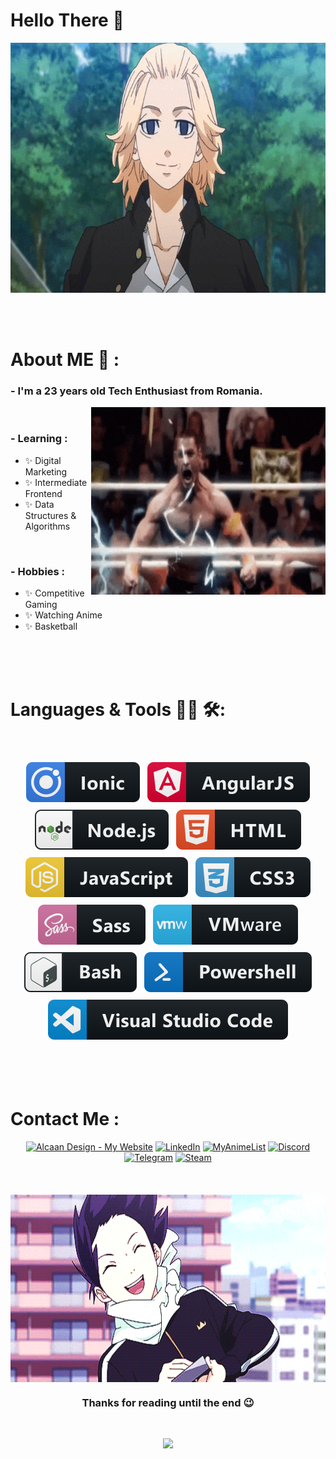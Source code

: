 # Hello There 👋

<div align="center">
  <img alt="GIF" height="400" width="700" align="center" src="https://raw.githubusercontent.com/DanteHTB/DanteHTB/master/gifs/1111.gif">
</div>

</br>
</br>
</br>

# About ME 💬 :

### - I'm a 23 years old Tech Enthusiast from Romania.

<img alt="GIF" height="300" align="right" src="https://raw.githubusercontent.com/DanteHTB/DanteHTB/master/gifs/2222.gif">


</br>

### - Learning :
- ✨ Digital Marketing
- ✨ Intermediate Frontend
- ✨ Data Structures & Algorithms

</br>

### - Hobbies : 
- ✨ Competitive Gaming
- ✨ Watching Anime
- ✨ Basketball

</br>
</br>
</br>

# Languages & Tools 👨‍💻 🛠:
</br>


<!-- Shoutout to MikeCodesDotNET, For more icons please follow him https://github.com/MikeCodesDotNET/ColoredBadges -->
<p align="center">
  <img src="icons/ionic.svg" alt="ionic" style="vertical-align:top; margin:6px 4px">
  <img src="icons/angular.svg" alt="angular" style="vertical-align:top; margin:6px 4px">
  <img src="icons/nodejs.svg" alt="nodejs" style="vertical-align:top; margin:6px 4px">
  <img src="icons/html.svg" alt="html" style="vertical-align:top; margin:6px 4px">
  <img src="icons/js.svg" alt="js" style="vertical-align:top; margin:6px 4px">
  <img src="icons/css3.svg" alt="css3" style="vertical-align:top; margin:6px 4px"> 
  <img src="icons/sass.svg" alt="sass" style="vertical-align:top; margin:6px 4px">
  <img src="icons/vmware.svg" alt="vmware" style="vertical-align:top; margin:6px 4px"> 
  <img src="icons/bash.svg" alt="bash" style="vertical-align:top; margin:6px 4px">
  <img src="icons/powershell.svg" alt="powershell" style="vertical-align:top; margin:6px 4px">
  <img src="icons/visualstudio_code.svg" alt="visualstudio_code" style="vertical-align:top; margin:6px 4px">
</p>

</br>
</br>
</br>

# Contact Me :

<p>
<div align="center">
  <a href="https://alcaandesign.com/"><img src="https://img.shields.io/badge/-My%20Website-blueviolet?style=for-the-badge" alt="Alcaan Design - My Website" /></a>
  <a href="https://www.linkedin.com/in/a-angelescu/"><img src="https://img.shields.io/badge/LinkedIn-0077B5?style=for-the-badge&logo=linkedin&logoColor=white" alt="LinkedIn" /></a>
  <a href="https://myanimelist.net/profile/TheDarkAngel"><img src="https://img.shields.io/badge/Myanimelist-2E51A2?style=for-the-badge&logo=myanimelist&logoColor=white" alt="MyAnimeList" /></a>
  <a href="https://www.discord.com/users/315787885158727691/"><img src="https://img.shields.io/badge/Discord-7289DA?style=for-the-badge&logo=discord&logoColor=white" alt="Discord" /></a>
  <a href="https://t.me/a_angelescu"><img src="https://img.shields.io/badge/Telegram-2CA5E0?style=for-the-badge&logo=telegram&logoColor=white" alt="Telegram" /></a>
  <a href="https://steamcommunity.com/id/AngiTM/"><img src="https://img.shields.io/badge/Steam-000000?style=for-the-badge&logo=steam&logoColor=white" alt="Steam" /></a>
</div>

</br>
</br>
</br>

<div align="center">
<img alt="GIF" height="300" width="550" align="center" src="https://raw.githubusercontent.com/DanteHTB/DanteHTB/master/gifs/3333.gif">
</div>

<h3 align="center"> Thanks for reading until the end 😉</h3>
</br>

<p align="center" >  
  <a href="https://github.com/anuraghazra/github-readme-stats"> 
    <img src="https://github-readme-stats.vercel.app/api?username=DanteHTB&&show_icons=true&theme=radical"/>
  </a>
</p>
